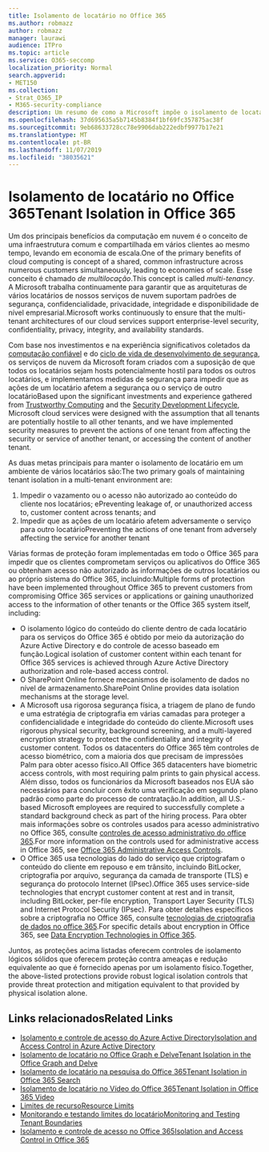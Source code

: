 ```yaml
---
title: Isolamento de locatário no Office 365
ms.author: robmazz
author: robmazz
manager: laurawi
audience: ITPro
ms.topic: article
ms.service: O365-seccomp
localization_priority: Normal
search.appverid:
- MET150
ms.collection:
- Strat_O365_IP
- M365-security-compliance
description: Um resumo de como a Microsoft impõe o isolamento de locatário para o Office 365.
ms.openlocfilehash: 37d695635a5b7145b8384f1bf69fc357875ac38f
ms.sourcegitcommit: 9eb68633728cc78e9906dab222edbf9977b17e21
ms.translationtype: MT
ms.contentlocale: pt-BR
ms.lasthandoff: 11/07/2019
ms.locfileid: "38035621"
---
```

# <a name="tenant-isolation-in-office-365"></a><span data-ttu-id="e3837-103">Isolamento de locatário no Office 365</span><span class="sxs-lookup"><span data-stu-id="e3837-103">Tenant Isolation in Office 365</span></span>

<span data-ttu-id="e3837-104">Um dos principais benefícios da computação em nuvem é o conceito de uma infraestrutura comum e compartilhada em vários clientes ao mesmo tempo, levando em economia de escala.</span><span class="sxs-lookup"><span data-stu-id="e3837-104">One of the primary benefits of cloud computing is concept of a shared, common infrastructure across numerous customers simultaneously, leading to economies of scale.</span></span> <span data-ttu-id="e3837-105">Esse conceito é chamado *de multilocação*.</span><span class="sxs-lookup"><span data-stu-id="e3837-105">This concept is called *multi-tenancy*.</span></span> <span data-ttu-id="e3837-106">A Microsoft trabalha continuamente para garantir que as arquiteturas de vários locatários de nossos serviços de nuvem suportam padrões de segurança, confidencialidade, privacidade, integridade e disponibilidade de nível empresarial.</span><span class="sxs-lookup"><span data-stu-id="e3837-106">Microsoft works continuously to ensure that the multi-tenant architectures of our cloud services support enterprise-level security, confidentiality, privacy, integrity, and availability standards.</span></span>

<span data-ttu-id="e3837-107">Com base nos investimentos e na experiência significativos coletados da [computação confiável](https://www.microsoft.com/trust-center) e do [ciclo de vida de desenvolvimento de segurança](https://www.microsoft.com/securityengineering/sdl/), os serviços de nuvem da Microsoft foram criados com a suposição de que todos os locatários sejam hosts potencialmente hostil para todos os outros locatários, e implementamos medidas de segurança para impedir que as ações de um locatário afetem a segurança ou o serviço de outro locatário</span><span class="sxs-lookup"><span data-stu-id="e3837-107">Based upon the significant investments and experience gathered from [Trustworthy Computing](https://www.microsoft.com/trust-center) and the [Security Development Lifecycle](https://www.microsoft.com/securityengineering/sdl/), Microsoft cloud services were designed with the assumption that all tenants are potentially hostile to all other tenants, and we have implemented security measures to prevent the actions of one tenant from affecting the security or service of another tenant, or accessing the content of another tenant.</span></span>

<span data-ttu-id="e3837-108">As duas metas principais para manter o isolamento de locatário em um ambiente de vários locatários são:</span><span class="sxs-lookup"><span data-stu-id="e3837-108">The two primary goals of maintaining tenant isolation in a multi-tenant environment are:</span></span>

1.  <span data-ttu-id="e3837-109">Impedir o vazamento ou o acesso não autorizado ao conteúdo do cliente nos locatários; e</span><span class="sxs-lookup"><span data-stu-id="e3837-109">Preventing leakage of, or unauthorized access to, customer content across tenants; and</span></span>
2.  <span data-ttu-id="e3837-110">Impedir que as ações de um locatário afetem adversamente o serviço para outro locatário</span><span class="sxs-lookup"><span data-stu-id="e3837-110">Preventing the actions of one tenant from adversely affecting the service for another tenant</span></span>

<span data-ttu-id="e3837-111">Várias formas de proteção foram implementadas em todo o Office 365 para impedir que os clientes comprometam serviços ou aplicativos do Office 365 ou obtenham acesso não autorizado às informações de outros locatários ou ao próprio sistema do Office 365, incluindo:</span><span class="sxs-lookup"><span data-stu-id="e3837-111">Multiple forms of protection have been implemented throughout Office 365 to prevent customers from compromising Office 365 services or applications or gaining unauthorized access to the information of other tenants or the Office 365 system itself, including:</span></span>

- <span data-ttu-id="e3837-112">O isolamento lógico do conteúdo do cliente dentro de cada locatário para os serviços do Office 365 é obtido por meio da autorização do Azure Active Directory e do controle de acesso baseado em função.</span><span class="sxs-lookup"><span data-stu-id="e3837-112">Logical isolation of customer content within each tenant for Office 365 services is achieved through Azure Active Directory authorization and role-based access control.</span></span>
- <span data-ttu-id="e3837-113">O SharePoint Online fornece mecanismos de isolamento de dados no nível de armazenamento.</span><span class="sxs-lookup"><span data-stu-id="e3837-113">SharePoint Online provides data isolation mechanisms at the storage level.</span></span>
- <span data-ttu-id="e3837-114">A Microsoft usa rigorosa segurança física, a triagem de plano de fundo e uma estratégia de criptografia em várias camadas para proteger a confidencialidade e integridade do conteúdo do cliente.</span><span class="sxs-lookup"><span data-stu-id="e3837-114">Microsoft uses rigorous physical security, background screening, and a multi-layered encryption strategy to protect the confidentiality and integrity of customer content.</span></span> <span data-ttu-id="e3837-115">Todos os datacenters do Office 365 têm controles de acesso biométrico, com a maioria dos que precisam de impressões Palm para obter acesso físico.</span><span class="sxs-lookup"><span data-stu-id="e3837-115">All Office 365 datacenters have biometric access controls, with most requiring palm prints to gain physical access.</span></span> <span data-ttu-id="e3837-116">Além disso, todos os funcionários da Microsoft baseados nos EUA são necessários para concluir com êxito uma verificação em segundo plano padrão como parte do processo de contratação.</span><span class="sxs-lookup"><span data-stu-id="e3837-116">In addition, all U.S.-based Microsoft employees are required to successfully complete a standard background check as part of the hiring process.</span></span> <span data-ttu-id="e3837-117">Para obter mais informações sobre os controles usados para acesso administrativo no Office 365, consulte [controles de acesso administrativo do office 365](office-365-administrative-access-controls-overview.md).</span><span class="sxs-lookup"><span data-stu-id="e3837-117">For more information on the controls used for administrative access in Office 365, see [Office 365 Administrative Access Controls](office-365-administrative-access-controls-overview.md).</span></span>
- <span data-ttu-id="e3837-118">O Office 365 usa tecnologias do lado do serviço que criptografam o conteúdo do cliente em repouso e em trânsito, incluindo BitLocker, criptografia por arquivo, segurança da camada de transporte (TLS) e segurança do protocolo Internet (IPsec).</span><span class="sxs-lookup"><span data-stu-id="e3837-118">Office 365 uses service-side technologies that encrypt customer content at rest and in transit, including BitLocker, per-file encryption, Transport Layer Security (TLS) and Internet Protocol Security (IPsec).</span></span> <span data-ttu-id="e3837-119">Para obter detalhes específicos sobre a criptografia no Office 365, consulte [tecnologias de criptografia de dados no office 365](https://docs.microsoft.com/microsoft-365/compliance/office-365-encryption-in-the-microsoft-cloud-overview).</span><span class="sxs-lookup"><span data-stu-id="e3837-119">For specific details about encryption in Office 365, see [Data Encryption Technologies in Office 365](https://docs.microsoft.com/microsoft-365/compliance/office-365-encryption-in-the-microsoft-cloud-overview).</span></span>

<span data-ttu-id="e3837-120">Juntos, as proteções acima listadas oferecem controles de isolamento lógicos sólidos que oferecem proteção contra ameaças e redução equivalente ao que é fornecido apenas por um isolamento físico.</span><span class="sxs-lookup"><span data-stu-id="e3837-120">Together, the above-listed protections provide robust logical isolation controls that provide threat protection and mitigation equivalent to that provided by physical isolation alone.</span></span>

## <a name="related-links"></a><span data-ttu-id="e3837-121">Links relacionados</span><span class="sxs-lookup"><span data-stu-id="e3837-121">Related Links</span></span>

- [<span data-ttu-id="e3837-122">Isolamento e controle de acesso do Azure Active Directory</span><span class="sxs-lookup"><span data-stu-id="e3837-122">Isolation and Access Control in Azure Active Directory</span></span>](office-365-isolation-in-azure-active-directory.md)
- [<span data-ttu-id="e3837-123">Isolamento de locatário no Office Graph e Delve</span><span class="sxs-lookup"><span data-stu-id="e3837-123">Tenant Isolation in the Office Graph and Delve</span></span>](office-365-isolation-in-graph-and-delve.md)
- [<span data-ttu-id="e3837-124">Isolamento de locatário na pesquisa do Office 365</span><span class="sxs-lookup"><span data-stu-id="e3837-124">Tenant Isolation in Office 365 Search</span></span>](office-365-isolation-in-office-365-search.md)
- [<span data-ttu-id="e3837-125">Isolamento de locatário no Vídeo do Office 365</span><span class="sxs-lookup"><span data-stu-id="e3837-125">Tenant Isolation in Office 365 Video</span></span>](office-365-isolation-in-office-365-video.md)
- [<span data-ttu-id="e3837-126">Limites de recurso</span><span class="sxs-lookup"><span data-stu-id="e3837-126">Resource Limits</span></span>](office-365-resource-limits.md)
- [<span data-ttu-id="e3837-127">Monitorando e testando limites do locatário</span><span class="sxs-lookup"><span data-stu-id="e3837-127">Monitoring and Testing Tenant Boundaries</span></span>](office-365-monitoring-and-testing.md)
- [<span data-ttu-id="e3837-128">Isolamento e controle de acesso no Office 365</span><span class="sxs-lookup"><span data-stu-id="e3837-128">Isolation and Access Control in Office 365</span></span>](office-365-isolation-in-office-365.md)
